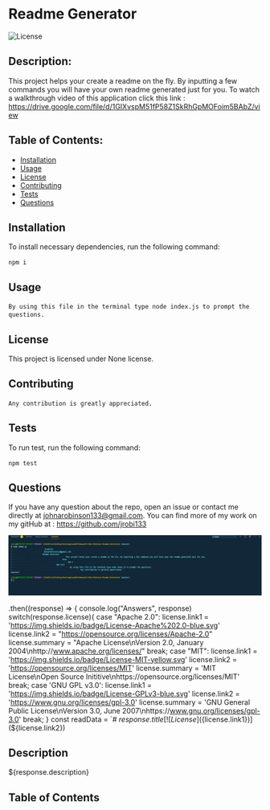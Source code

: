 
# Readme Generator
![License](https://img.shields.io/badge/Website-Portfolio-green?link=https://jrobi133.github.io/PortfolioJohnRobinson/index.html)

## Description:
    
This project helps your create a readme on the fly. By inputting a few commands you will have your own readme generated just for you. To watch a walkthrough video of this application click this link : https://drive.google.com/file/d/1GIXvspM51fP58Z1SkRhGpMOFoim5BAbZ/view
    
    
## Table of Contents:
    
* [Installation](#installation)
* [Usage](#usage)
* [License](#license)
* [Contributing](#contributing)
* [Tests](#tests)
* [Questions](#questions)
    
    
## Installation
    
To install necessary dependencies, run the following command:
    
    npm i
    
    
    
## Usage
    
    By using this file in the terminal type node index.js to prompt the questions.
    
    
## License
    
This project is licensed under None license.
    
## Contributing 
    
    Any contribution is greatly appreciated.
    
    
## Tests
    
To run test, run the following command:
    
    npm test
    
    
## Questions 
    
If you have any question about the repo, open an issue or contact me directly at 
johnarobinson133@gmail.com. You can find more of my work on my gitHub at :
https://github.com/jrobi133






![](/assets/screenshot.PNG)


.then((response) => {
    console.log("Answers", response)
    switch(response.license){
        case "Apache 2.0":
        license.link1 = 'https://img.shields.io/badge/License-Apache%202.0-blue.svg'
        license.link2 = "https://opensource.org/licenses/Apache-2.0"
        license.summary = "Apache License\nVersion 2.0, January 2004\nhttp://www.apache.org/licenses/"
        break;
        case "MIT":
            license.link1 = 'https://img.shields.io/badge/License-MIT-yellow.svg'
            license.link2 = 'https://opensource.org/licenses/MIT'
            license.summary = 'MIT License\nOpen Source Inititive\nhttps://opensource.org/licenses/MIT'
        break;
        case 'GNU GPL v3.0':
            license.link1 = 'https://img.shields.io/badge/License-GPLv3-blue.svg'
            license.link2 = 'https://www.gnu.org/licenses/gpl-3.0'
            license.summary = 'GNU General Public License\nVersion 3.0, June 2007\nhttps://www.gnu.org/licenses/gpl-3.0'
        break;
    }
 const readData =
`# ${response.title}
[![License](${license.link1})](${license.link2})
## Description
${response.description}
## Table of Contents


